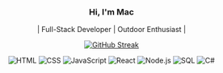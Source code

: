 <div align="center">

### Hi, I'm Mac

| Full-Stack Developer | Outdoor Enthusiast | 

[![GitHub Streak](https://streak-stats.demolab.com?user=Mac-ziis&theme=transparent&hide_border=true&date_format=M%20j%5B%2C%20Y%5D&mode=weekly)](https://git.io/streak-stats)

![HTML](https://img.shields.io/badge/HTML-007ACC?style=for-the-badge&logo=html5&logoColor=black)
![CSS](https://img.shields.io/badge/CSS-006DBE?style=for-the-badge&logo=css3&logoColor=black)
![JavaScript](https://img.shields.io/badge/JavaScript-005AA6?style=for-the-badge&logo=javascript&logoColor=black)
![React](https://img.shields.io/badge/React-00478F?style=for-the-badge&logo=react&logoColor=black)
![Node.js](https://img.shields.io/badge/Node.js-003776?style=for-the-badge&logo=node.js&logoColor=black)
![SQL](https://img.shields.io/badge/SQL-5E60CE?style=for-the-badge&logo=sql&logoColor=black)
![C#](https://img.shields.io/badge/C%23-6C3483?style=for-the-badge&logo=c-sharp&logoColor=black)

</div>
